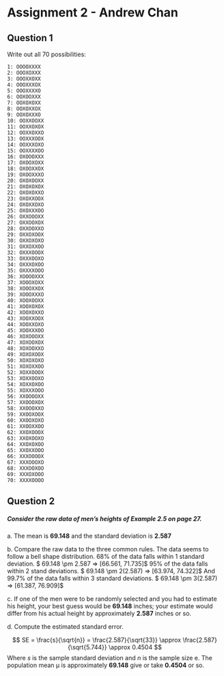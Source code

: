 # Assignment 2 - Andrew Chan
## Question 1

Write out all 70 possibilities:
```
1: OOOOXXXX
2: OOOXOXXX
3: OOOXXOXX
4: OOOXXXOX
5: OOOXXXXO
6: OOXOOXXX
7: OOXOXOXX
8: OOXOXXOX
9: OOXOXXXO
10: OOXXOOXX
11: OOXXOXOX
12: OOXXOXXO
13: OOXXXOOX
14: OOXXXOXO
15: OOXXXXOO
16: OXOOOXXX
17: OXOOXOXX
18: OXOOXXOX
19: OXOOXXXO
20: OXOXOOXX
21: OXOXOXOX
22: OXOXOXXO
23: OXOXXOOX
24: OXOXXOXO
25: OXOXXXOO
26: OXXOOOXX
27: OXXOOXOX
28: OXXOOXXO
29: OXXOXOOX
30: OXXOXOXO
31: OXXOXXOO
32: OXXXOOOX
33: OXXXOOXO
34: OXXXOXOO
35: OXXXXOOO
36: XOOOOXXX
37: XOOOXOXX
38: XOOOXXOX
39: XOOOXXXO
40: XOOXOOXX
41: XOOXOXOX
42: XOOXOXXO
43: XOOXXOOX
44: XOOXXOXO
45: XOOXXXOO
46: XOXOOOXX
47: XOXOOXOX
48: XOXOOXXO
49: XOXOXOOX
50: XOXOXOXO
51: XOXOXXOO
52: XOXXOOOX
53: XOXXOOXO
54: XOXXOXOO
55: XOXXXOOO
56: XXOOOOXX
57: XXOOOXOX
58: XXOOOXXO
59: XXOOXOOX
60: XXOOXOXO
61: XXOOXXOO
62: XXOXOOOX
63: XXOXOOXO
64: XXOXOXOO
65: XXOXXOOO
66: XXXOOOOX
67: XXXOOOXO
68: XXXOOXOO
69: XXXOXOOO
70: XXXXOOOO
```

## Question 2
##### Consider the raw data of men’s heights of Example 2.5 on page 27.

a. The mean is **69.148** and the standard deviation is **2.587**

b. Compare the raw data to the three common rules.
The data seems to follow a bell shape distribution. 
68% of the data falls within 1 standard deviation. 
$ 69.148 \pm 2.587 => [66.561, 71.735]$ 
95% of the data falls within 2 stand deviations. 
$ 69.148 \pm 2(2.587) => [63.974, 74.322]$ 
And 99.7% of the data falls within 3 standard deviations. 
$ 69.148 \pm 3(2.587) => [61.387, 76.909]$ 

c. If one of the men were to be randomly selected and you had to estimate his height, your best guess would be **69.148** inches; your estimate would differ from his actual height by approximately **2.587** inches or so.

d. Compute the estimated standard error.

$$
SE = \frac{s}{\sqrt{n}} = \frac{2.587}{\sqrt{33}} \approx \frac{2.587}{\sqrt{5.744}} \approx 0.4504
$$
Where $s$ is the sample standard deviation and $n$ is the sample size
e. The population mean μ is approximately **69.148** give or take **0.4504** or so.

